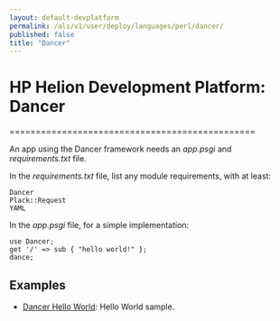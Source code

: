 ```yaml
---
layout: default-devplatform
permalink: /als/v1/user/deploy/languages/perl/dancer/
published: false
title: "Dancer"
---
```

<!--PUBLISHED-->

# HP Helion Development Platform: Dancer[](#dancer "Permalink to this headline")
===============================================

An app using the Dancer framework needs an *app.psgi* and
*requirements.txt* file.

In the *requirements.txt* file, list any module requirements, with at
least:

    Dancer
    Plack::Request
    YAML

In the *app.psgi* file, for a simple implementation:

    use Dancer;
    get '/' => sub { "hello world!" };
    dance;

Examples[](#examples "Permalink to this headline")
---------------------------------------------------

-   [Dancer Hello
    World](https://github.com/Stackato-Apps/dancer-helloworld): Hello
    World sample.